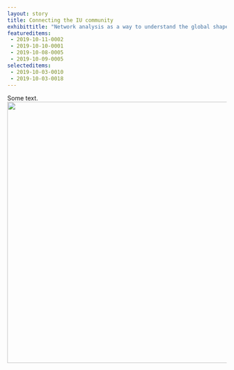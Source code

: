 ```yaml
---
layout: story
title: Connecting the IU community 
exhibittitle: "Network analysis as a way to understand the global shape of the IU Community"
featureditems:
 - 2019-10-11-0002
 - 2019-10-10-0001
 - 2019-10-08-0005
 - 2019-10-09-0005
selecteditems:
 - 2019-10-03-0010
 - 2019-10-03-0018
---
```



<div class="row">
  <div class="col-md-8" markdown="1">
  Some text.
  </div>
  <div class="col-md-4" markdown="1">
  <!-- ![Alt Text](../img/folder/blah.jpg) -->
  <img height="600px" class="center-block" src="../img/folder/blah.jpg">
  </div>
</div>
